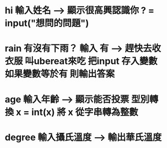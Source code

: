 # hi 輸入姓名 --> 顯示很高興認識你 ? = input("想問的問題") 
# rain 有沒有下雨？ 輸入 有 --> 趕快去收衣服 叫ubereat來吃 把input 存入變數 如果變數等於有 則輸出答案
# age 輸入年齡 --> 顯示能否投票 型別轉換 x = int(x) 將 x 從字串轉為整數 
# degree 輸入攝氏溫度 --> 輸出華氏溫度

